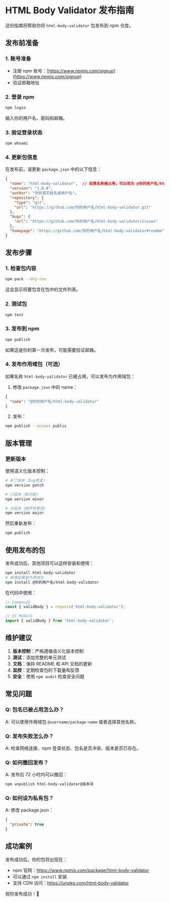 # HTML Body Validator 发布指南

这份指南将帮助你将 `html-body-validator` 包发布到 npm 仓库。

## 发布前准备

### 1. 账号准备
- 注册 npm 账号：[https://www.npmjs.com/signup](https://www.npmjs.com/signup)
- 验证邮箱地址

### 2. 登录 npm
```bash
npm login
```
输入你的用户名、密码和邮箱。

### 3. 验证登录状态
```bash
npm whoami
```

### 4. 更新包信息
在发布前，请更新 `package.json` 中的以下信息：

```json
{
  "name": "html-body-validator",  // 如果名称被占用，可以改为 @你的用户名/html-body-validator
  "version": "1.0.0",
  "author": "你的真实姓名或用户名",
  "repository": {
    "type": "git",
    "url": "https://github.com/你的用户名/html-body-validator.git"
  },
  "bugs": {
    "url": "https://github.com/你的用户名/html-body-validator/issues"
  },
  "homepage": "https://github.com/你的用户名/html-body-validator#readme"
}
```

## 发布步骤

### 1. 检查包内容
```bash
npm pack --dry-run
```
这会显示将要包含在包中的文件列表。

### 2. 测试包
```bash
npm test
```

### 3. 发布到 npm
```bash
npm publish
```

如果这是你的第一次发布，可能需要验证邮箱。

### 4. 发布作用域包（可选）
如果名称 `html-body-validator` 已被占用，可以发布为作用域包：

1. 修改 `package.json` 中的 name：
```json
{
  "name": "@你的用户名/html-body-validator"
}
```

2. 发布：
```bash
npm publish --access public
```

## 版本管理

### 更新版本
使用语义化版本控制：

```bash
# 补丁版本（bug修复）
npm version patch

# 小版本（新功能）
npm version minor

# 大版本（破坏性更改）
npm version major
```

然后重新发布：
```bash
npm publish
```

## 使用发布的包

发布成功后，其他项目可以这样安装和使用：

```bash
npm install html-body-validator
# 或者如果是作用域包
npm install @你的用户名/html-body-validator
```

在代码中使用：
```javascript
// CommonJS
const { validBody } = require('html-body-validator');

// ES Module
import { validBody } from 'html-body-validator';
```

## 维护建议

1. **版本控制**：严格遵循语义化版本控制
2. **测试**：添加完整的单元测试
3. **文档**：保持 README 和 API 文档的更新
4. **监控**：定期检查包的下载量和反馈
5. **安全**：使用 `npm audit` 检查安全问题

## 常见问题

### Q: 包名已被占用怎么办？
A: 可以使用作用域包 `@username/package-name` 或者选择其他名称。

### Q: 发布失败怎么办？
A: 检查网络连接、npm 登录状态、包名是否冲突、版本是否已存在。

### Q: 如何撤回发布？
A: 发布后 72 小时内可以撤回：
```bash
npm unpublish html-body-validator@版本号
```

### Q: 如何设为私有包？
A: 修改 package.json：
```json
{
  "private": true
}
```

## 成功案例

发布成功后，你的包将出现在：
- npm 官网：https://www.npmjs.com/package/html-body-validator
- 可以通过 `npm install` 安装
- 支持 CDN 访问：https://unpkg.com/html-body-validator

祝你发布成功！🎉 